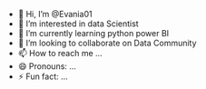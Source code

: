 - 👋 Hi, I’m @Evania01
- 👀 I’m interested in data Scientist
- 🌱 I’m currently learning python power BI
- 💞️ I’m looking to collaborate on Data Community
- 📫 How to reach me ...
- 😄 Pronouns: ...
- ⚡ Fun fact: ...

<!---
Evania01/Evania01 is a ✨ special ✨ repository because its `README.md` (this file) appears on your GitHub profile.
You can click the Preview link to take a look at your changes.
--->
